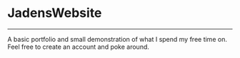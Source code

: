 # JadensWebsite

---

A basic portfolio and small demonstration of what I spend my free time on. Feel free to create an account and poke around.

